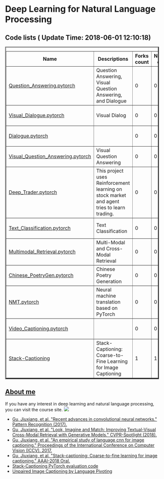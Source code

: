 
# Deep Learning for Natural Language Processing</br>

## Code lists ( Update Time: 2018-06-01 12:10:18)</br>
<table border=3 style=width:100%><caption><em><center></center></em></caption><th>Name</th><th>Descriptions</th><th>Forks count</th><th>Network count</th><th>Created Time</th><th>Pushed Time</th><th>Updated Time</th> 


<tr><td><a href=https://github.com/gujiuxiang/Question_Answering.pytorch.git>Question_Answering.pytorch</a></td><td>Question Answering, Visual Question Answering, and Dialogue</td><td>0</td><td>0</td><td>2018-05-31 07:47:53</td><td>2018-05-31 14:28:54</td><td>2018-05-31 14:28:55</td></tr>
<tr><td><a href=https://github.com/gujiuxiang/Visual_Dialogue.pytorch.git>Visual_Dialogue.pytorch</a></td><td>Visual Dialog</td><td>0</td><td>0</td><td>2018-05-31 14:26:53</td><td>2018-05-31 14:28:24</td><td>2018-05-31 14:31:16</td></tr>
<tr><td><a href=https://github.com/gujiuxiang/Dialogue.pytorch.git>Dialogue.pytorch</a></td><td></td><td>0</td><td>0</td><td>2018-05-31 14:26:23</td><td>2018-05-31 14:54:58</td><td>2018-05-31 14:55:06</td></tr>
<tr><td><a href=https://github.com/gujiuxiang/Visual_Question_Answering.pytorch.git>Visual_Question_Answering.pytorch</a></td><td>Visual Question Answering</td><td>0</td><td>0</td><td>2018-05-31 12:59:05</td><td>2018-05-31 13:27:34</td><td>2018-05-31 13:27:35</td></tr>
<tr><td><a href=https://github.com/gujiuxiang/Deep_Trader.pytorch.git>Deep_Trader.pytorch</a></td><td> This project uses Reinforcement learning on stock market and agent tries to learn trading.</td><td>0</td><td>0</td><td>2018-05-31 07:44:59</td><td>2018-05-31 17:14:13</td><td>2018-05-31 17:14:15</td></tr>
<tr><td><a href=https://github.com/gujiuxiang/Text_Classification.pytorch.git>Text_Classification.pytorch</a></td><td>Text Classification</td><td>0</td><td>0</td><td>2018-05-31 07:37:32</td><td>2018-05-31 07:39:53</td><td>2018-05-31 08:58:31</td></tr>
<tr><td><a href=https://github.com/gujiuxiang/Multimodal_Retrieval.pytorch.git>Multimodal_Retrieval.pytorch</a></td><td>Multi-Modal and Cross-Modal Retrieval</td><td>0</td><td>0</td><td>2018-05-31 07:34:08</td><td>2018-05-31 07:35:37</td><td>2018-05-31 08:59:02</td></tr>
<tr><td><a href=https://github.com/gujiuxiang/Chinese_PoetryGen.pytorch.git>Chinese_PoetryGen.pytorch</a></td><td>Chinese Poetry Generation</td><td>0</td><td>0</td><td>2018-05-31 07:29:24</td><td>2018-05-31 07:32:30</td><td>2018-05-31 08:59:18</td></tr>
<tr><td><a href=https://github.com/gujiuxiang/NMT.pytorch.git>NMT.pytorch</a></td><td>Neural machine translation based on PyTorch</td><td>0</td><td>0</td><td>2018-05-31 05:19:55</td><td>2018-05-31 06:09:30</td><td>2018-05-31 07:12:24</td></tr>
<tr><td><a href=https://github.com/gujiuxiang/Video_Captioning.pytorch.git>Video_Captioning.pytorch</a></td><td></td><td>0</td><td>0</td><td>2018-05-31 14:35:33</td><td>2018-05-31 14:40:00</td><td>2018-06-01 03:39:33</td></tr>
<tr><td><a href=https://github.com/gujiuxiang/Stack-Captioning.git>Stack-Captioning</a></td><td>Stack-Captioning: Coarse-to-Fine Learning for Image Captioning</td><td>1</td><td>1</td><td>2017-12-29 12:53:02</td><td>2018-04-18 07:30:24</td><td>2018-05-31 08:11:09</td></tr>
</table>



## [About me](http://jxgu.cc)


If you have any interest in deep learning and natural language processing, you can visit the course site.
![](http://static.mooc.ai/files/course/2018/01-26/1126499ce223574244.jpg)


- [Gu, Jiuxiang, et al. "Recent advances in convolutional neural networks." Pattern Recognition (2017).](https://arxiv.org/pdf/1512.07108)
- [Gu, Jiuxiang, et al. "Look, Imagine and Match: Improving Textual-Visual Cross-Modal Retrieval with Generative Models." CVPR-Spotlight (2018).](https://arxiv.org/pdf/1711.06420)
- [Gu, Jiuxiang, et al. "An empirical study of language cnn for image captioning." Proceedings of the International Conference on Computer Vision (ICCV). 2017.](http://openaccess.thecvf.com/content_ICCV_2017/papers/Gu_An_Empirical_Study_ICCV_2017_paper.pdf)
- [Gu, Jiuxiang, et al. "Stack-captioning: Coarse-to-fine learning for image captioning." AAAI-2018 Oral.](https://arxiv.org/pdf/1709.03376)
- [Stack-Captioning PyTorch evaluation code](https://github.com/gujiuxiang/Stack-Captioning)
- [Unpaired Image Captioning by Language Pivoting](https://arxiv.org/abs/1803.05526)
